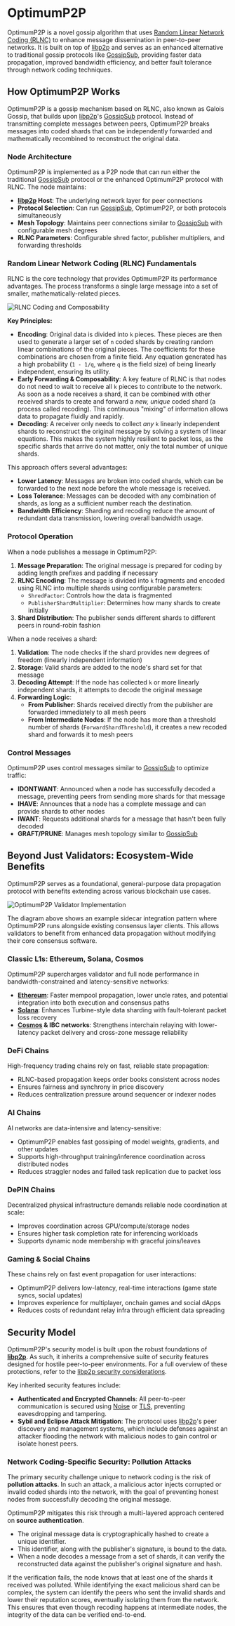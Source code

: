 # OptimumP2P

OptimumP2P is a novel gossip algorithm that uses [Random Linear Network Coding (RLNC)](https://x.com/get_optimum/status/1891520664726802439) to enhance message dissemination in peer-to-peer networks. It is built on top of [libp2p](https://docs.libp2p.io/) and serves as an enhanced alternative to traditional gossip protocols like [GossipSub](https://github.com/libp2p/specs/tree/master/pubsub/gossipsub), providing faster data propagation, improved bandwidth efficiency, and better fault tolerance through network coding techniques.

## How OptimumP2P Works

OptimumP2P is a gossip mechanism based on RLNC, also known as Galois Gossip, that builds upon [libp2p](https://docs.libp2p.io/)'s [GossipSub](https://github.com/libp2p/specs/tree/master/pubsub/gossipsub) protocol. Instead of transmitting complete messages between peers, OptimumP2P breaks messages into coded shards that can be independently forwarded and mathematically recombined to reconstruct the original data.

### Node Architecture

OptimumP2P is implemented as a P2P node that can run either the traditional [GossipSub](https://github.com/libp2p/specs/tree/master/pubsub/gossipsub) protocol or the enhanced OptimumP2P protocol with RLNC. The node maintains:

- **[libp2p](https://docs.libp2p.io/) Host**: The underlying network layer for peer connections
- **Protocol Selection**: Can run [GossipSub](https://github.com/libp2p/specs/tree/master/pubsub/gossipsub), OptimumP2P, or both protocols simultaneously  
- **Mesh Topology**: Maintains peer connections similar to [GossipSub](https://github.com/libp2p/specs/tree/master/pubsub/gossipsub) with configurable mesh degrees
- **RLNC Parameters**: Configurable shred factor, publisher multipliers, and forwarding thresholds

### Random Linear Network Coding (RLNC) Fundamentals

RLNC is the core technology that provides OptimumP2P its performance advantages. The process transforms a single large message into a set of smaller, mathematically-related pieces.

![RLNC Coding and Composability](/static/img/rlnc.png)

**Key Principles:**

* **Encoding**: Original data is divided into `k` pieces. These pieces are then used to generate a larger set of `n` coded shards by creating random linear combinations of the original pieces. The coefficients for these combinations are chosen from a finite field. Any equation generated has a high probability (`1 - 1/q`, where `q` is the field size) of being linearly independent, ensuring its utility.
* **Early Forwarding & Composability**: A key feature of RLNC is that nodes do not need to wait to receive all `k` pieces to contribute to the network. As soon as a node receives a shard, it can be combined with other received shards to create and forward a *new, unique* coded shard (a process called recoding). This continuous "mixing" of information allows data to propagate fluidly and rapidly.
* **Decoding**: A receiver only needs to collect *any* `k` linearly independent shards to reconstruct the original message by solving a system of linear equations. This makes the system highly resilient to packet loss, as the specific shards that arrive do not matter, only the total number of unique shards.

This approach offers several advantages:

* **Lower Latency**: Messages are broken into coded shards, which can be forwarded to the next node before the whole message is received.
* **Loss Tolerance**: Messages can be decoded with any combination of shards, as long as a sufficient number reach the destination.
* **Bandwidth Efficiency**: Sharding and recoding reduce the amount of redundant data transmission, lowering overall bandwidth usage.

### Protocol Operation

When a node publishes a message in OptimumP2P:

1. **Message Preparation**: The original message is prepared for coding by adding length prefixes and padding if necessary
2. **RLNC Encoding**: The message is divided into `k` fragments and encoded using RLNC into multiple shards using configurable parameters:
   - `ShredFactor`: Controls how the data is fragmented  
   - `PublisherShardMultiplier`: Determines how many shards to create initially
3. **Shard Distribution**: The publisher sends different shards to different peers in round-robin fashion

When a node receives a shard:

1. **Validation**: The node checks if the shard provides new degrees of freedom (linearly independent information)
2. **Storage**: Valid shards are added to the node's shard set for that message  
3. **Decoding Attempt**: If the node has collected `k` or more linearly independent shards, it attempts to decode the original message
4. **Forwarding Logic**: 
   - **From Publisher**: Shards received directly from the publisher are forwarded immediately to all mesh peers
   - **From Intermediate Nodes**: If the node has more than a threshold number of shards (`ForwardShardThreshold`), it creates a new recoded shard and forwards it to mesh peers

### Control Messages

OptimumP2P uses control messages similar to [GossipSub](https://github.com/libp2p/specs/tree/master/pubsub/gossipsub) to optimize traffic:

- **IDONTWANT**: Announced when a node has successfully decoded a message, preventing peers from sending more shards for that message
- **IHAVE**: Announces that a node has a complete message and can provide shards to other nodes  
- **IWANT**: Requests additional shards for a message that hasn't been fully decoded
- **GRAFT/PRUNE**: Manages mesh topology similar to [GossipSub](https://github.com/libp2p/specs/tree/master/pubsub/gossipsub)

## Beyond Just Validators: Ecosystem-Wide Benefits

OptimumP2P serves as a foundational, general-purpose data propagation protocol with benefits extending across various blockchain use cases.

![OptimumP2P Validator Implementation](/static/img/img_2.png)

The diagram above shows an example sidecar integration pattern where OptimumP2P runs alongside existing consensus layer clients. This allows validators to benefit from enhanced data propagation without modifying their core consensus software.

### Classic L1s: Ethereum, Solana, Cosmos

OptimumP2P supercharges validator and full node performance in bandwidth-constrained and latency-sensitive networks:

- **[Ethereum](https://ethereum.org/)**: Faster mempool propagation, lower uncle rates, and potential integration into both execution and consensus paths
- **[Solana](https://solana.com/)**: Enhances Turbine-style data sharding with fault-tolerant packet loss recovery  
- **[Cosmos](https://cosmos.network/) & IBC networks**: Strengthens interchain relaying with lower-latency packet delivery and cross-zone message reliability

### DeFi Chains

High-frequency trading chains rely on fast, reliable state propagation:

- RLNC-based propagation keeps order books consistent across nodes
- Ensures fairness and synchrony in price discovery
- Reduces centralization pressure around sequencer or indexer nodes

### AI Chains

AI networks are data-intensive and latency-sensitive:

- OptimumP2P enables fast gossiping of model weights, gradients, and other updates
- Supports high-throughput training/inference coordination across distributed nodes
- Reduces straggler nodes and failed task replication due to packet loss

### DePIN Chains 

Decentralized physical infrastructure demands reliable node coordination at scale:

- Improves coordination across GPU/compute/storage nodes
- Ensures higher task completion rate for inferencing workloads
- Supports dynamic node membership with graceful joins/leaves

### Gaming & Social Chains

These chains rely on fast event propagation for user interactions:

- OptimumP2P delivers low-latency, real-time interactions (game state syncs, social updates)
- Improves experience for multiplayer, onchain games and social dApps
- Reduces costs of redundant relay infra through efficient data spreading

## Security Model

OptimumP2P's security model is built upon the robust foundations of **[libp2p](https://docs.libp2p.io/)**. As such, it inherits a comprehensive suite of security features designed for hostile peer-to-peer environments. For a full overview of these protections, refer to the [libp2p security considerations](https://docs.libp2p.io/concepts/security/security-considerations/).

Key inherited security features include:

*   **Authenticated and Encrypted Channels**: All peer-to-peer communication is secured using [Noise](https://noiseprotocol.org/) or [TLS](https://tools.ietf.org/html/rfc8446), preventing eavesdropping and tampering.
*   **Sybil and Eclipse Attack Mitigation**: The protocol uses [libp2p](https://docs.libp2p.io/)'s peer discovery and management systems, which include defenses against an attacker flooding the network with malicious nodes to gain control or isolate honest peers.

### Network Coding-Specific Security: Pollution Attacks

The primary security challenge unique to network coding is the risk of **pollution attacks**. In such an attack, a malicious actor injects corrupted or invalid coded shards into the network, with the goal of preventing honest nodes from successfully decoding the original message.

OptimumP2P mitigates this risk through a multi-layered approach centered on **source authentication**.

*   The original message data is cryptographically hashed to create a unique identifier.
*   This identifier, along with the publisher's signature, is bound to the data.
*   When a node decodes a message from a set of shards, it can verify the reconstructed data against the publisher's original signature and hash.

If the verification fails, the node knows that at least one of the shards it received was polluted. While identifying the exact malicious shard can be complex, the system can identify the peers who sent the invalid shards and lower their reputation scores, eventually isolating them from the network. This ensures that even though recoding happens at intermediate nodes, the integrity of the data can be verified end-to-end.
